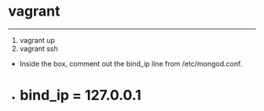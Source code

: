 # vagrant
------------


1. vagrant up
2. vagrant ssh


* Inside the box, comment out the bind_ip line from /etc/mongod.conf.
* # bind_ip = 127.0.0.1
 
